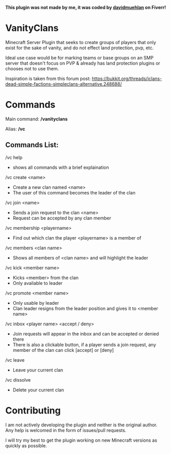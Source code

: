 **This plugin was not made by me, it was coded by [davidmuehlan](https://www.fiverr.com/davidmuehlan) on Fiverr!**

# VanityClans

Minecraft Server Plugin that seeks to create groups of players that only exist for the sake of vanity, and do not effect land protection, pvp, etc.

Ideal use case would be for marking teams or base groups on an SMP server that doesn't focus on PVP & already has land protection plugins or chooses not to use them.

Inspiration is taken from this forum post:
https://bukkit.org/threads/iclans-dead-simple-factions-simpleclans-alternative.248688/

# Commands
Main command: **/vanityclans**

Alias: **/vc**

## Commands List:

/vc help
- shows all commands with a brief explaination  

/vc create \<name>
- Create a new clan named \<name>  
- The user of this command becomes the leader of the clan

/vc join \<name>
- Sends a join request to the clan \<name>  
- Request can be accepted by any clan member

/vc membership \<playername>
- Find out which clan the player \<playername> is a member of

/vc members \<clan name>
- Shows all members of \<clan name> and will highlight the leader

/vc kick \<member name>
- Kicks \<member> from the clan
- Only available to leader

/vc promote \<member name>
- Only usable by leader
- Clan leader resigns from the leader position and gives it to \<member name>

/vc inbox \<player name> <accept / deny>
- Join requests will appear in the inbox and can be accepted or denied there
- There is also a clickable button, if a player sends a join request, any member of the clan can click [accept] or [deny]

/vc leave
- Leave your current clan  

/vc dissolve
- Delete your current clan

# Contributing

I am not actively developing the plugin and neither is the original author. Any help is welcomed in the form of issues/pull requests.

I will try my best to get the plugin working on new Minecraft versions as quickly as possible.
